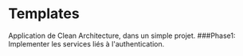 # Templates
Application de Clean Architecture, dans un simple projet.
###Phase1: Implementer les services liés à l'authentication.
